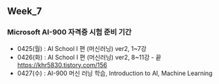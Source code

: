 ## Week_7
### Microsoft AI-900 자격증 시험 준비 기간 
- 0425(월) : AI School I 편 (머신러닝) ver2, 1~7강<br>
- 0426(화) : AI School I 편 (머신러닝) ver2, 8~11강 - 끝<br>
https://khr5830.tistory.com/156 <br>
- 0427(수) : AI-900 머신 러닝 학습, Introduction to AI, Machine Learning<br>






